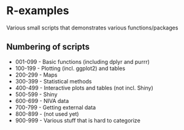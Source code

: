 # R-examples
Various small scripts that demonstrates various functions/packages

## Numbering of scripts

- 001-099 - Basic functions (including dplyr and purrr)
- 100-199 - Plotting (incl. ggplot2) and tables
- 200-299 - Maps
- 300-399 - Statistical methods
- 400-499 - Interactive plots and tables (not incl. Shiny)
- 500-599 - Shiny
- 600-699 - NIVA data 
- 700-799 - Getting external data 
- 800-899 - (not used yet)
- 900-999 - Various stuff that is hard to categorize
